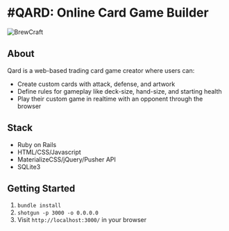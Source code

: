 #QARD: Online Card Game Builder
=============
![BrewCraft](https://d1pgqke3goo8l6.cloudfront.net/QYaPp1jHS6WGPlyK68e0_Screen%20Shot%202015-08-02%20at%203.33.23%20PM.png)
## About
Qard is a web-based trading card game creator where users can:
 - Create custom cards with attack, defense, and artwork
 - Define rules for gameplay like deck-size, hand-size, and starting health
 - Play their custom game in realtime with an opponent through the browser

## Stack
 - Ruby on Rails
 - HTML/CSS/Javascript
 - MaterializeCSS/jQuery/Pusher API
 - SQLite3
  
## Getting Started

1. `bundle install`
2. `shotgun -p 3000 -o 0.0.0.0`
3. Visit `http://localhost:3000/` in your browser
